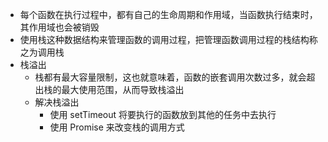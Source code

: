 - 每个函数在执行过程中，都有自己的生命周期和作用域，当函数执行结束时，其作用域也会被销毁
- 使用栈这种数据结构来管理函数的调用过程，把管理函数调用过程的栈结构称之为调用栈
- 栈溢出
	- 栈都有最大容量限制，这也就意味着，函数的嵌套调用次数过多，就会超出栈的最大使用范围，从而导致栈溢出
	- 解决栈溢出
		- 使用 setTimeout 将要执行的函数放到其他的任务中去执行
		- 使用 Promise 来改变栈的调用方式